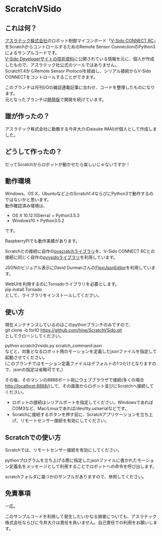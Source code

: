 # ScratchVSido
## これは何？
[アスラテック株式会社](http://www.asratec.co.jp/ "アスラテック株式会社")のロボット制御マイコンボード「[V-Sido CONNECT RC](http://www.asratec.co.jp/product/connect/rc/ "V-Sido CONNECT RC")」をScratchからコントロールするためのRemote Sensor ConnectionのPython3によるサンプルコードです。  
[V-Sido Developerサイトの技術資料](https://v-sido-developer.com/learning/connect/connect-rc/ "V-Sido Developerサイトの技術資料")に公開されている情報を元に、個人が作成したもので、アスラテック社公式のツールではありません。  
Scratch1.4からRemote Sensor Protocolを経由し、シリアル接続からV-Sido CONNECTをコントロールすることができます。

このブランチは月刊I/Oの雑誌連載記事に合わせ、コードを整理したものになります。  
元となったブランチは[開発版](https://github.com/hine/ScratchVSido/tree/python "開発版")で開発を続けています。

## 誰が作ったの？
アスラテック株式会社に勤務する今井大介(Daisuke IMAI)が個人として作成しました。

## どうして作ったの？
だってScratchからロボットが動かせたら楽しいじゃないですか！  

## 動作環境
Windows、OS X、Ubuntuなど上のScratch1.4ならびにPython3で動作するのではないかと思います。  
動作確認済み環境は、  
* OS X 10.12.1(Sierra) + Python3.5.3
* Windows10 + Python3.5.2

です。  

RaspberryPiでも動作実績があります。  

Scratchとの接続に自作の[pyscratchライブラリ](https://github.com/hine/pyscratch "pyscratchライブラリ")を、V-Sido CONNECT RCとの接続に同じく自作の[pyvsidoライブラリ](https://github.com/hine/pyvsido "pyvsidoライブラリ")を利用しています。  

JSONのビジュアル表示にDavid Durmanさんの[FlexiJsonEditor](https://github.com/DavidDurman/FlexiJsonEditor "FlexiJsonEditor")を利用しています。

WebUIを利用するのにTornadoライブラリを必要とします。  
pip install Tornado  
として、ライブラリをインストールしてください。  

## 使い方
現在メンテナンスしているのはこのpythonブランチのみですので、  
git clone -b forIO https://github.com/hine/ScratchVSido.git  
としてクローンしてください。

python scratch2vsido.py scratch_command.json  
などと、対象となるロボット用のモーションを定義したjsonファイルを指定して起動させてください。  
(このブランチではモーション定義ファイルはデフォルトの1つだけとなりますので、jsonの指定は省略可です。)  

その後、そのマシンの8888ポート宛にウェブブラウザで接続\(多くの場合[http://localhost:8888/](http://localhost:8888/)\)して、その画面からロボット並びにScratchへ接続してください。  
* ロボットの接続はシリアルポートを指定してください。WindowsであればCOM3など、Mac/Linuxであれば/dev/tty.uslserialなどです。
* Scratchに接続するボタンを押す前に、Scratchアプリケーションを立ち上げ、リモートセンサー接続を有効にしてください。

## Scratchでの使い方
Scratchでは、リモートセンサー接続を有効にしてください。  

pythonプログラムを立ち上げる際に指定したjsonファイルに書かれたモーション定義名をメッセージとして利用することでロボットへの命令を呼び出します。  

scratchフォルダに幾つかのサンプルがありますので、参照してください。

## 免責事項
一応。  

このサンプルコードを利用して発生したいかなる損害についても、アスラテック株式会社ならびに今井大介は責任を負いません。自己責任での利用をお願いします。
